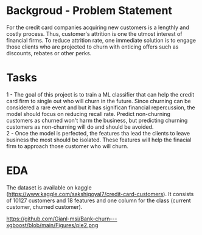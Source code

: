 # Backgroud - Problem Statement
For the credit card companies acquiring new customers is a lengthly and costly process. Thus, customer's attrition is one the utmost interest of financial firms. To reduce attrition rate, one immediate solution is to engage those clients who are projected to churn with enticing offers such as discounts, rebates or other perks.

# Tasks 
1 - The goal of this project is to train a ML classifier that can help the credit card firm to single out who will churn in the future. Since churning can be considered a rare event and but it has significan financial repercussion, the model should focus on reducing recall rate. Predict non-churning customers as churned won't harm the business, but predicting churning customers as non-churning will do and should be avoided.   
2 - Once the model is perfected, the features tha lead the clients to leave business the most should be isolated. These features will help the finacial firm to approach those customer who will churn.

# EDA 
The dataset is available on kaggle (https://www.kaggle.com/sakshigoyal7/credit-card-customers). It consists of 10127 customers and 18 features and one column for the class (current customer, churned customer). 

https://github.com/Gianl-msi/Bank-churn---xgboost/blob/main/Figures/pie2.png
